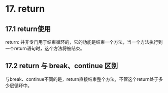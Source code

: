 # 17. return

## 17.1 return使用
return: 并非专门用于结束循环的，它的功能是结束一个方法，当一个方法执行到一个return语句时，这个方法将被结束。

## 17.2 return 与 break、continue 区别
与break、continue不同的是，return直接结束整个方法，不管这个return处于多少层循环中。
